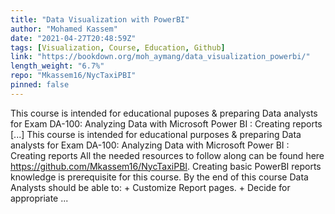 ```yaml
---
title: "Data Visualization with PowerBI"
author: "Mohamed Kassem"
date: "2021-04-27T20:48:59Z"
tags: [Visualization, Course, Education, Github]
link: "https://bookdown.org/moh_aymang/data_visualization_powerbi/"
length_weight: "6.7%"
repo: "Mkassem16/NycTaxiPBI"
pinned: false
---
```


This course is intended for educational puposes & preparing Data analysts for Exam DA-100: Analyzing Data with Microsoft Power BI : Creating reports [...] This course is intended for educational purposes & preparing Data analysts for Exam DA-100: Analyzing Data with Microsoft Power BI : Creating reports All the needed resources to follow along can be found here https://github.com/Mkassem16/NycTaxiPBI. Creating basic PowerBI reports knowledge is prerequisite for this course. By the end of this course Data Analysts should be able to: + Customize Report pages. + Decide for appropriate ...
